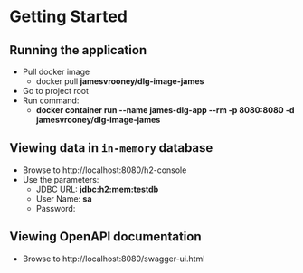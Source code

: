 # Getting Started

## Running the application
* Pull docker image
    - docker pull **jamesvrooney/dlg-image-james**
* Go to project root
* Run command:
    - **docker container run --name james-dlg-app --rm -p 8080:8080 -d jamesvrooney/dlg-image-james**

## Viewing data in `in-memory` database
* Browse to http://localhost:8080/h2-console
* Use the parameters:
    - JDBC URL: **jdbc:h2:mem:testdb**
    - User Name: **sa**
    - Password: <leave this empty>

## Viewing OpenAPI documentation
* Browse to http://localhost:8080/swagger-ui.html